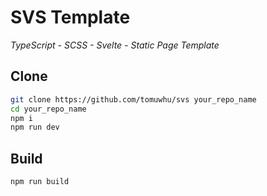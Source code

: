 # SVS Template

_TypeScript - SCSS - Svelte - Static Page Template_

## Clone

```bash
git clone https://github.com/tomuwhu/svs your_repo_name
cd your_repo_name
npm i
npm run dev
```

## Build

```bash
npm run build
```
